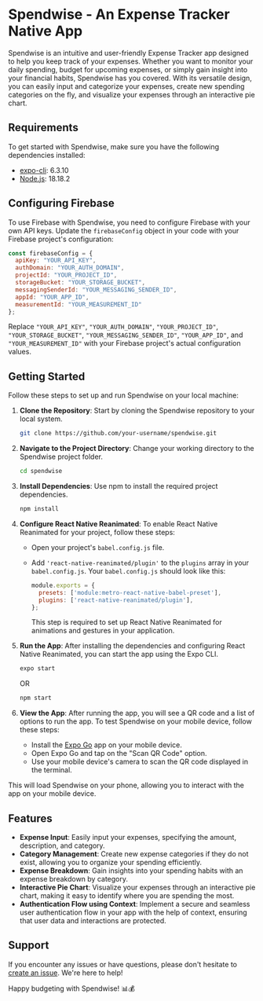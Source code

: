 # Spendwise - An Expense Tracker Native App

Spendwise is an intuitive and user-friendly Expense Tracker app designed to help you keep track of your expenses. Whether you want to monitor your daily spending, budget for upcoming expenses, or simply gain insight into your financial habits, Spendwise has you covered. With its versatile design, you can easily input and categorize your expenses, create new spending categories on the fly, and visualize your expenses through an interactive pie chart.

## Requirements

To get started with Spendwise, make sure you have the following dependencies installed:

- [expo-cli](https://docs.expo.dev/workflow/expo-cli/): 6.3.10
- [Node.js](https://nodejs.org/): 18.18.2

## Configuring Firebase

To use Firebase with Spendwise, you need to configure Firebase with your own API keys. Update the `firebaseConfig` object in your code with your Firebase project's configuration:

```javascript
const firebaseConfig = {
  apiKey: "YOUR_API_KEY",
  authDomain: "YOUR_AUTH_DOMAIN",
  projectId: "YOUR_PROJECT_ID",
  storageBucket: "YOUR_STORAGE_BUCKET",
  messagingSenderId: "YOUR_MESSAGING_SENDER_ID",
  appId: "YOUR_APP_ID",
  measurementId: "YOUR_MEASUREMENT_ID"
};
```

Replace `"YOUR_API_KEY"`, `"YOUR_AUTH_DOMAIN"`, `"YOUR_PROJECT_ID"`, `"YOUR_STORAGE_BUCKET"`, `"YOUR_MESSAGING_SENDER_ID"`, `"YOUR_APP_ID"`, and `"YOUR_MEASUREMENT_ID"` with your Firebase project's actual configuration values.

## Getting Started

Follow these steps to set up and run Spendwise on your local machine:

1. **Clone the Repository**: Start by cloning the Spendwise repository to your local system.

   ```bash
   git clone https://github.com/your-username/spendwise.git
   ```

2. **Navigate to the Project Directory**: Change your working directory to the Spendwise project folder.

   ```bash
   cd spendwise
   ```

3. **Install Dependencies**: Use npm to install the required project dependencies.

   ```bash
   npm install
   ```

4. **Configure React Native Reanimated**: To enable React Native Reanimated for your project, follow these steps:

   - Open your project's `babel.config.js` file.
   - Add `'react-native-reanimated/plugin'` to the `plugins` array in your `babel.config.js`. Your `babel.config.js` should look like this:

     ```javascript
     module.exports = {
       presets: ['module:metro-react-native-babel-preset'],
       plugins: ['react-native-reanimated/plugin'],
     };
     ```

     This step is required to set up React Native Reanimated for animations and gestures in your application.

5. **Run the App**: After installing the dependencies and configuring React Native Reanimated, you can start the app using the Expo CLI.

   ```bash
   expo start
   ```

    OR

   ```bash
   npm start
   ```

6. **View the App**: After running the app, you will see a QR code and a list of options to run the app. To test Spendwise on your mobile device, follow these steps:

   - Install the [Expo Go](https://expo.dev/client) app on your mobile device.
   - Open Expo Go and tap on the "Scan QR Code" option.
   - Use your mobile device's camera to scan the QR code displayed in the terminal.

This will load Spendwise on your phone, allowing you to interact with the app on your mobile device.

## Features

- **Expense Input**: Easily input your expenses, specifying the amount, description, and category.
- **Category Management**: Create new expense categories if they do not exist, allowing you to organize your spending efficiently.
- **Expense Breakdown**: Gain insights into your spending habits with an expense breakdown by category.
- **Interactive Pie Chart**: Visualize your expenses through an interactive pie chart, making it easy to identify where you are spending the most.
- **Authentication Flow using Context**: Implement a secure and seamless user authentication flow in your app with the help of context, ensuring that user data and interactions are protected.

## Support

If you encounter any issues or have questions, please don't hesitate to [create an issue](https://github.com/your-username/spendwise/issues). We're here to help!

Happy budgeting with Spendwise! 📊💰